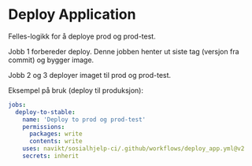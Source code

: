 # Deploy Application
Felles-logikk for å deploye prod og prod-test.

Jobb 1 forbereder deploy. Denne jobben henter
ut siste tag (versjon fra commit) og bygger image.

Jobb 2 og 3 deployer imaget til prod og prod-test.

Eksempel på bruk (deploy til produksjon):
```yaml
jobs:
  deploy-to-stable:
    name: 'Deploy to prod og prod-test'
    permissions:
      packages: write
      contents: write
    uses: navikt/sosialhjelp-ci/.github/workflows/deploy_app.yml@v2
    secrets: inherit
```